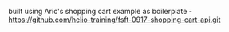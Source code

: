 built using Aric's shopping cart example as boilerplate - https://github.com/helio-training/fsft-0917-shopping-cart-api.git